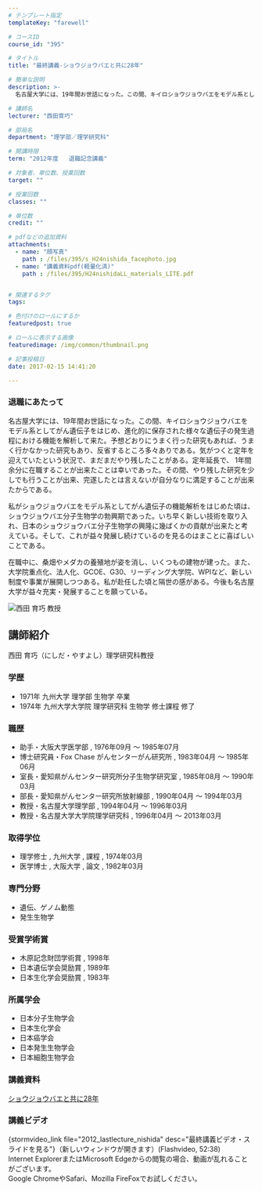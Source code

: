 ```yaml
---
# テンプレート指定
templateKey: "farewell"

# コースID
course_id: "395"

# タイトル
title: "最終講義-ショウジョウバエと共に28年"

# 簡単な説明
description: >-
  名古屋大学には、19年間お世話になった。この間、キイロショウジョウバエをモデル系としてがん遺伝子をはじめ、進化的に保存された様々な遺伝子の発生過程における機能を解析して来た。予想どおりにうまく行っ...

# 講師名
lecturer: "西田育巧"

# 部局名
department: "理学部／理学研究科"

# 開講時限
term: "2012年度	退職記念講義"

# 対象者、単位数、授業回数
target: ""

# 授業回数
classes: ""

# 単位数
credit: ""

# pdfなどの追加資料
attachments: 
  - name: "顔写真" 
    path : /files/395/s_H24nishida_facephoto.jpg
  - name: "講義資料pdf(軽量化済)" 
    path : /files/395/H24nishidaLL_materials_LITE.pdf


# 関連するタグ
tags:

# 色付けのロールにするか
featuredpost: true

# ロールに表示する画像
featuredimage: /img/common/thumbnail.png

# 記事投稿日
date: 2017-02-15 14:41:20

---
```

### 退職にあたって

名古屋大学には、19年間お世話になった。この間、キイロショウジョウバエをモデル系としてがん遺伝子をはじめ、進化的に保存された様々な遺伝子の発生過程における機能を解析して来た。予想どおりにうまく行った研究もあれば、うまく行かなかった研究もあり、反省するところ多々ありである。気がつくと定年を迎えていたという状況で、まだまだやり残したことがある。定年延長で、 1年間余分に在職することが出来たことは幸いであった。その間、やり残した研究を少しでも行うことが出来、完遂したとは言えないが自分なりに満足することが出来たからである。 

私がショウジョウバエをモデル系としてがん遺伝子の機能解析をはじめた頃は、ショウジョウバエ分子生物学の勃興期であった。いち早く新しい技術を取り入れ、日本のショウジョウバエ分子生物学の興隆に幾ばくかの貢献が出来たと考 えている。そして、これが益々発展し続けているのを見るのはまことに喜ばしいことである。 

在職中に、桑畑やメダカの養殖地が姿を消し、いくつもの建物が建った。また、大学院重点化、法人化、GCOE、G30、リーディング大学院、WPIなど、新しい制度や事業が展開しつつある。私が赴任した頃と隔世の感がある。今後も名古屋大学が益々充実・発展することを願っている。

![西田 育巧 教授](/files/395/s_H24nishida_facephoto.jpg) 
## 講師紹介

西田 育巧（にしだ・やすよし）理学研究科教授 

### 学歴

  * 1971年 九州大学 理学部 生物学 卒業
  * 1974年 九州大学大学院 理学研究科 生物学 修士課程 修了

### 職歴

  * 助手・大阪大学医学部 , 1976年09月 〜 1985年07月
  * 博士研究員・Fox Chase がんセンターがん研究所 , 1983年04月 〜 1985年06月
  * 室長・愛知県がんセンター研究所分子生物学研究室 , 1985年08月 〜 1990年03月
  * 部長・愛知県がんセンター研究所放射線部 , 1990年04月 〜 1994年03月
  * 教授・名古屋大学理学部 , 1994年04月 〜 1996年03月
  * 教授・名古屋大学大学院理学研究科 , 1996年04月 〜 2013年03月

### 取得学位

  * 理学修士 , 九州大学 , 課程 , 1974年03月
  * 医学博士 , 大阪大学 , 論文 , 1982年03月

### 専門分野

  * 遺伝、ゲノム動態
  * 発生生物学

### 受賞学術賞

  * 木原記念財団学術賞 , 1998年
  * 日本遺伝学会奨励賞 , 1989年
  * 日本生化学会奨励賞 , 1983年

### 所属学会

  * 日本分子生物学会
  * 日本生化学会
  * 日本癌学会
  * 日本発生生物学会
  * 日本細胞生物学会
### 講義資料


[ショウジョウバエと共に28年](/files/395/H24nishidaLL_materials_LITE.pdf) 

### 講義ビデオ

{stormvideo_link file="2012_lastlecture_nishida" desc="最終講義ビデオ・スライドを見る"}（新しいウィンドウが開きます）(Flashvideo, 52:38)  
Internet ExplorerまたはMicrosoft Edgeからの閲覧の場合、動画が乱れることがございます。  
Google ChromeやSafari、Mozilla FireFoxでお試しください。